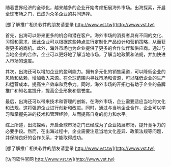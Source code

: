随着世界经济的全球化，越来越多的企业开始考虑拓展海外市场。出海探索，开启全球市场之门，已成为众多企业的共同选择。

[想了解推广相关软件的朋友请登录 http://www.vst.tw](http://www.vst.tw)

首先，出海可以带来更多的机会和潜在客户。海外市场的消费者具有不同的文化、习惯和需求，因此企业可以根据这些特点进行定制化产品设计和营销策略，从而获得更多的商机。此外，海外市场也为企业提供了更多的合作伙伴和供应商。通过与当地企业的合作，企业可以更好地了解当地市场，了解当地政策和法规，并加快进入市场的速度。

其次，出海还可以增加企业的盈利能力。拥有多元化的销售渠道，可以降低企业的风险和依赖，增加收入来源。在全球范围内寻找市场和资源，可以降低企业的生产和运营成本，提高生产效率和竞争力。同时，海外市场的开拓也有助于企业的品牌推广和知名度提升，提高企业形象和信誉度。

最后，出海还可以带来技术和管理的创新。在海外市场，企业需要适应当地的文化和法规，这将强迫企业进行创新和改进。同时，通过与当地企业合作，企业可以学习和掌握先进的技术和管理经验，从而提高自身的能力和水平。

综上所述，出海探索，开启全球市场之门已经成为了企业拓展市场，提升竞争力的必要手段。然而，在出海过程中，企业需要注意当地文化差异、政策法规等问题，并保持良好的合作关系，才能取得成功。

[想了解推广相关软件的朋友请登录 http://www.vst.tw](http://www.vst.tw)


[访问软件官网 http://www.vst.tw](http://www.vst.tw)
